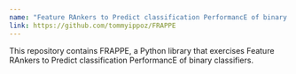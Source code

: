 ```yaml
---
name: "Feature RAnkers to Predict classification PerformancE of binary classifiers"
link: https://github.com/tommyippoz/FRAPPE
---
```


This repository contains FRAPPE, a Python library that exercises Feature RAnkers to Predict classification PerformancE of binary classifiers.

